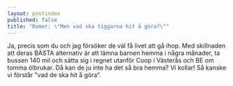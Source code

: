 ```yaml
---
layout: postindex
published: false
title: "Romer: \"Men vad ska tiggarna hit å göra?\""
---
```


Ja, precis som du och jag försöker de väl få livet att gå ihop. Med skillnaden att deras BÄSTA alternativ är att lämna barnen hemma i några månader, ta bussen 140 mil och sätta sig i regnet utanför Coop i Västerås och BE om tomma ölbrukar. Då kan de ju inte ha det så bra hemma? Vi kollar! Så kanske vi förstår ”vad de ska hit å göra”.
